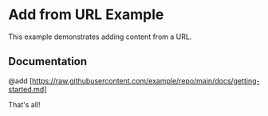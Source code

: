 # Add from URL Example

This example demonstrates adding content from a URL.

## Documentation

@add [https://raw.githubusercontent.com/example/repo/main/docs/getting-started.md]

That's all!